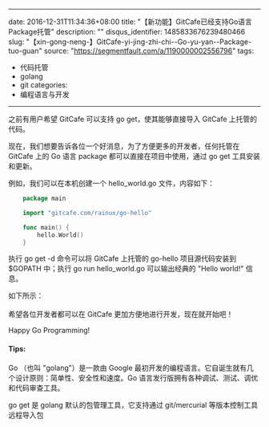 
---
date: 2016-12-31T11:34:36+08:00
title: "【新功能】GitCafe已经支持Go语言Package托管"
description: ""
disqus_identifier: 1485833676239480466
slug: "【xin-gong-neng-】GitCafe-yi-jing-zhi-chi--Go-yu-yan--Package-tuo-guan"
source: "https://segmentfault.com/a/1190000002556796"
tags: 
- 代码托管 
- golang 
- git 
categories:
- 编程语言与开发
---

之前有用户希望 GitCafe 可以支持 go get，使其能够直接导入 GitCafe
上托管的代码。

现在，我们想要告诉各位一个好消息，为了方便更多的开发者，任何托管在
GitCafe 上的 Go 语言 package 都可以直接在项目中使用，通过 go get
工具安装和更新。

例如，我们可以在本机创建一个 hello\_world.go 文件，内容如下：
```Go
    package main

    import "gitcafe.com/rainux/go-hello"

    func main() {
        hello.World()
    }
```
执行 go get -d 命令可以将 GitCafe 上托管的 go-hello 项目源代码安装到
\$GOPATH 中；执行 go run hello\_world.go 可以输出经典的 "Hello world!"
信息。

如下所示：\
\
希望各位开发者都可以在 GitCafe 更加方便地进行开发，现在就开始吧！

Happy Go Programming!

#### Tips:

Go （也叫 "golang"）是一款由 Google
最初开发的编程语言。它自诞生就有几个设计原则：简单性、安全性和速度。Go
语言发行版拥有各种调试、测试、调优和代码审查工具。

go get 是 golang 默认的包管理工具，它支持通过 git/mercurial
等版本控制工具远程导入包


